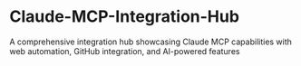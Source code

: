 # Claude-MCP-Integration-Hub
A comprehensive integration hub showcasing Claude MCP capabilities with web automation, GitHub integration, and AI-powered features
